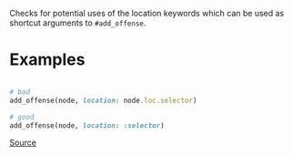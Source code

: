 
Checks for potential uses of the location keywords which can be used as
shortcut arguments to `#add_offense`.

# Examples

```ruby

# bad
add_offense(node, location: node.loc.selector)

# good
add_offense(node, location: :selector)
```

[Source](http://www.rubydoc.info/gems/rubocop/RuboCop/Cop/InternalAffairs/OffenseLocationKeyword)